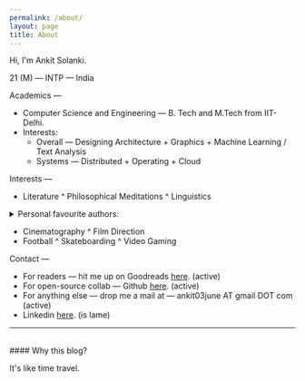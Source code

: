 ```yaml
---
permalink: /about/
layout: page
title: About
---
```


Hi, I'm Ankit Solanki.

21 (M) — INTP — India

Academics — 
- Computer Science and Engineering — B. Tech and M.Tech from IIT-Delhi.
- Interests:
	- Overall — Designing Architecture + Graphics + Machine Learning / Text Analysis
	- Systems — Distributed + Operating + Cloud

Interests —
- Literature ^ Philosophical Meditations ^ Linguistics
<details class="small-details"> 
  <summary class="question">Personal favourite authors:</summary>
   <span class="answer">Kafka, Camus, Garcia Marquez, Dostovesky, Nabokov, George R R Martin, Wittgenstein, Zizek</span>
</details>

- Cinematography ^ Film Direction
- Football ^ Skateboarding ^ Video Gaming

Contact —
- For readers — hit me up on Goodreads [here](https://www.goodreads.com/ankitsolanki). (active)
- For open-source collab — Github [here](https://github.com/techcentaur). (active)
- For anything else — drop me a mail at — ankit03june AT gmail DOT com (active)
- Linkedin [here](https://www.linkedin.com/in/ankitsolanki03/). (is lame)

<hr>

<br>
#### Why this blog?

It's like time travel.